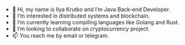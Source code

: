 - 👋 Hi, my name is Ilya Krutko and I’m Java Back-end Developer.
- 👀 I’m interested in distributed systems and blockchain.
- 🌱 I’m currently learning compiling languages like Golang and Rust.
- 💞️ I’m looking to collaborate on cryptocurrency project.
- 📫 You reach me by email or telegram.
